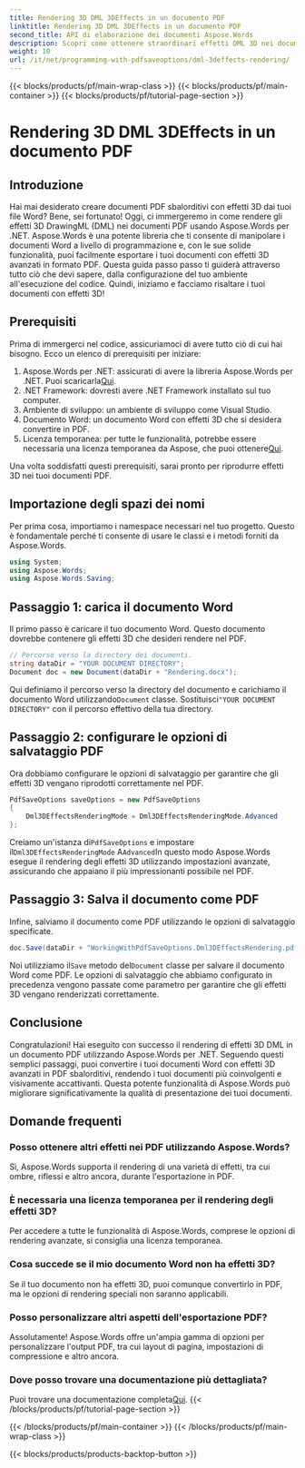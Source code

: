 ```yaml
---
title: Rendering 3D DML 3DEffects in un documento PDF
linktitle: Rendering 3D DML 3DEffects in un documento PDF
second_title: API di elaborazione dei documenti Aspose.Words
description: Scopri come ottenere straordinari effetti DML 3D nei documenti PDF utilizzando Aspose.Words per .NET con questa guida completa passo dopo passo.
weight: 10
url: /it/net/programming-with-pdfsaveoptions/dml-3deffects-rendering/
---
```


{{< blocks/products/pf/main-wrap-class >}}
{{< blocks/products/pf/main-container >}}
{{< blocks/products/pf/tutorial-page-section >}}

# Rendering 3D DML 3DEffects in un documento PDF

## Introduzione

Hai mai desiderato creare documenti PDF sbalorditivi con effetti 3D dai tuoi file Word? Bene, sei fortunato! Oggi, ci immergeremo in come rendere gli effetti 3D DrawingML (DML) nei documenti PDF usando Aspose.Words per .NET. Aspose.Words è una potente libreria che ti consente di manipolare i documenti Word a livello di programmazione e, con le sue solide funzionalità, puoi facilmente esportare i tuoi documenti con effetti 3D avanzati in formato PDF. Questa guida passo passo ti guiderà attraverso tutto ciò che devi sapere, dalla configurazione del tuo ambiente all'esecuzione del codice. Quindi, iniziamo e facciamo risaltare i tuoi documenti con effetti 3D!

## Prerequisiti

Prima di immergerci nel codice, assicuriamoci di avere tutto ciò di cui hai bisogno. Ecco un elenco di prerequisiti per iniziare:

1.  Aspose.Words per .NET: assicurati di avere la libreria Aspose.Words per .NET. Puoi scaricarla[Qui](https://releases.aspose.com/words/net/).
2. .NET Framework: dovresti avere .NET Framework installato sul tuo computer.
3. Ambiente di sviluppo: un ambiente di sviluppo come Visual Studio.
4. Documento Word: un documento Word con effetti 3D che si desidera convertire in PDF.
5.  Licenza temporanea: per tutte le funzionalità, potrebbe essere necessaria una licenza temporanea da Aspose, che puoi ottenere[Qui](https://purchase.aspose.com/temporary-license/).

Una volta soddisfatti questi prerequisiti, sarai pronto per riprodurre effetti 3D nei tuoi documenti PDF.

## Importazione degli spazi dei nomi

Per prima cosa, importiamo i namespace necessari nel tuo progetto. Questo è fondamentale perché ti consente di usare le classi e i metodi forniti da Aspose.Words.

```csharp
using System;
using Aspose.Words;
using Aspose.Words.Saving;
```

## Passaggio 1: carica il documento Word

Il primo passo è caricare il tuo documento Word. Questo documento dovrebbe contenere gli effetti 3D che desideri rendere nel PDF.

```csharp
// Percorso verso la directory dei documenti.
string dataDir = "YOUR DOCUMENT DIRECTORY";
Document doc = new Document(dataDir + "Rendering.docx");
```

 Qui definiamo il percorso verso la directory del documento e carichiamo il documento Word utilizzando`Document` classe. Sostituisci`"YOUR DOCUMENT DIRECTORY"` con il percorso effettivo della tua directory.

## Passaggio 2: configurare le opzioni di salvataggio PDF

Ora dobbiamo configurare le opzioni di salvataggio per garantire che gli effetti 3D vengano riprodotti correttamente nel PDF.

```csharp
PdfSaveOptions saveOptions = new PdfSaveOptions
{
    Dml3DEffectsRenderingMode = Dml3DEffectsRenderingMode.Advanced
};
```

 Creiamo un'istanza di`PdfSaveOptions` e impostare il`Dml3DEffectsRenderingMode` A`Advanced`In questo modo Aspose.Words esegue il rendering degli effetti 3D utilizzando impostazioni avanzate, assicurando che appaiano il più impressionanti possibile nel PDF.

## Passaggio 3: Salva il documento come PDF

Infine, salviamo il documento come PDF utilizzando le opzioni di salvataggio specificate.

```csharp
doc.Save(dataDir + "WorkingWithPdfSaveOptions.Dml3DEffectsRendering.pdf", saveOptions);
```

 Noi utilizziamo il`Save` metodo del`Document` classe per salvare il documento Word come PDF. Le opzioni di salvataggio che abbiamo configurato in precedenza vengono passate come parametro per garantire che gli effetti 3D vengano renderizzati correttamente.

## Conclusione

Congratulazioni! Hai eseguito con successo il rendering di effetti 3D DML in un documento PDF utilizzando Aspose.Words per .NET. Seguendo questi semplici passaggi, puoi convertire i tuoi documenti Word con effetti 3D avanzati in PDF sbalorditivi, rendendo i tuoi documenti più coinvolgenti e visivamente accattivanti. Questa potente funzionalità di Aspose.Words può migliorare significativamente la qualità di presentazione dei tuoi documenti.

## Domande frequenti

### Posso ottenere altri effetti nei PDF utilizzando Aspose.Words?

Sì, Aspose.Words supporta il rendering di una varietà di effetti, tra cui ombre, riflessi e altro ancora, durante l'esportazione in PDF.

### È necessaria una licenza temporanea per il rendering degli effetti 3D?

Per accedere a tutte le funzionalità di Aspose.Words, comprese le opzioni di rendering avanzate, si consiglia una licenza temporanea.

### Cosa succede se il mio documento Word non ha effetti 3D?

Se il tuo documento non ha effetti 3D, puoi comunque convertirlo in PDF, ma le opzioni di rendering speciali non saranno applicabili.

### Posso personalizzare altri aspetti dell'esportazione PDF?

Assolutamente! Aspose.Words offre un'ampia gamma di opzioni per personalizzare l'output PDF, tra cui layout di pagina, impostazioni di compressione e altro ancora.

### Dove posso trovare una documentazione più dettagliata?

 Puoi trovare una documentazione completa[Qui](https://reference.aspose.com/words/net/).
{{< /blocks/products/pf/tutorial-page-section >}}

{{< /blocks/products/pf/main-container >}}
{{< /blocks/products/pf/main-wrap-class >}}

{{< blocks/products/products-backtop-button >}}
